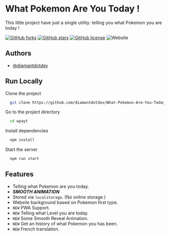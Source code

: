 # What Pokemon Are You Today !

This little project have just a single utility: telling you what Pokemon you are
today !

<a href="https://github.com/diamantdotdev/What-Pokemon-Are-You-Today/network"><img alt="GitHub forks" src="https://img.shields.io/github/forks/diamantdotdev/What-Pokemon-Are-You-Today?logo=github&style=flat-square"></a>
<a href="https://github.com/diamantdotdev/What-Pokemon-Are-You-Today/stargazers"><img alt="GitHub stars" src="https://img.shields.io/github/stars/diamantdotdev/What-Pokemon-Are-You-Today?logo=github&style=flat-square"></a>
<a href="https://github.com/diamantdotdev/What-Pokemon-Are-You-Today/blob/master/LICENCE"><img alt="GitHub license" src="https://img.shields.io/github/license/diamantdotdev/What-Pokemon-Are-You-Today?style=flat-square"></a>
<img alt="Website" src="https://img.shields.io/website?down_color=red&down_message=offline&style=flat-square&up_color=green&up_message=online&url=https%3A%2F%2Fwpayt.diams.app">

## Authors

- [@diamantdotdev](https://www.github.com/diamantdotdev)

## Run Locally

Clone the project

```bash
  git clone https://github.com/diamantdotdev/What-Pokemon-Are-You-Today.git wpayt
```

Go to the project directory

```bash
  cd wpayt
```

Install dependencies

```bash
  npm install
```

Start the server

```bash
  npm run start
```

## Features

- Telling what Pokemon are you today.
- **_SMOOTH ANIMATION_**
- Stored via `localstorage`. (No online storage.)
- Website background based on Pokemon first type.
- `NEW` PWA Support.
- `NEW` Telling what Level you are today.
- `NEW` Some Smooth Reveal Animation.
- `NEW` Get an history of what Pokemon you has been.
- `NEW` French translation.
